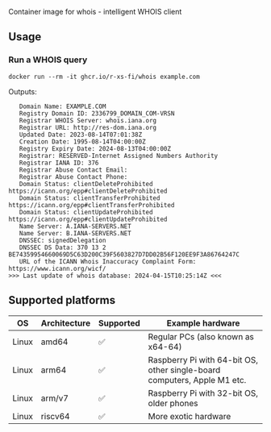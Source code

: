 Container image for whois - intelligent WHOIS client

## Usage

### Run a WHOIS query

```shell
docker run --rm -it ghcr.io/r-xs-fi/whois example.com
```

Outputs:
```console
   Domain Name: EXAMPLE.COM
   Registry Domain ID: 2336799_DOMAIN_COM-VRSN
   Registrar WHOIS Server: whois.iana.org
   Registrar URL: http://res-dom.iana.org
   Updated Date: 2023-08-14T07:01:38Z
   Creation Date: 1995-08-14T04:00:00Z
   Registry Expiry Date: 2024-08-13T04:00:00Z
   Registrar: RESERVED-Internet Assigned Numbers Authority
   Registrar IANA ID: 376
   Registrar Abuse Contact Email:
   Registrar Abuse Contact Phone:
   Domain Status: clientDeleteProhibited https://icann.org/epp#clientDeleteProhibited
   Domain Status: clientTransferProhibited https://icann.org/epp#clientTransferProhibited
   Domain Status: clientUpdateProhibited https://icann.org/epp#clientUpdateProhibited
   Name Server: A.IANA-SERVERS.NET
   Name Server: B.IANA-SERVERS.NET
   DNSSEC: signedDelegation
   DNSSEC DS Data: 370 13 2 BE74359954660069D5C63D200C39F5603827D7DD02B56F120EE9F3A86764247C
   URL of the ICANN Whois Inaccuracy Complaint Form: https://www.icann.org/wicf/
>>> Last update of whois database: 2024-04-15T10:25:14Z <<<
```

## Supported platforms


| OS    | Architecture  | Supported | Example hardware |
|-------|---------------|-----------|-------------|
| Linux | amd64 | ✅       | Regular PCs (also known as x64-64) |
| Linux | arm64 | ✅       | Raspberry Pi with 64-bit OS, other single-board computers, Apple M1 etc. |
| Linux | arm/v7 | ✅       | Raspberry Pi with 32-bit OS, older phones |
| Linux | riscv64 | ✅       | More exotic hardware |
